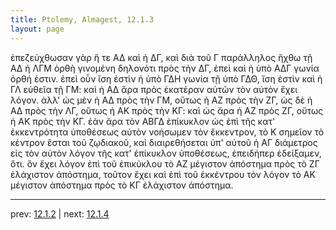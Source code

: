 ```yaml
---
title: Ptolemy, Almagest, 12.1.3
layout: page
---
```


ἐπεζεύχθωσαν γὰρ ἥ τε ΑΔ καὶ ἡ ΔΓ, καὶ διὰ τοῦ Γ παράλληλος ἤχθω τῇ ΑΔ ἡ ΛΓΜ ὀρθὴ γινομένη δηλονότι πρὸς τὴν ΔΓ, ἐπεὶ καὶ ἡ ὑπὸ ΑΔΓ γωνία ὀρθή ἐστιν. ἐπεὶ οὖν ἴση ἐστὶν ἡ ὑπὸ ΓΔΗ γωνία τῇ ὑπὸ ΓΔΘ, ἴση ἐστὶν καὶ ἡ ΓΛ εὐθεῖα τῇ ΓΜ: καὶ ἡ ΑΔ ἄρα πρὸς ἑκατέραν αὐτῶν τὸν αὐτὸν ἔχει λόγον. ἀλλ' ὡς μὲν ἡ ΑΔ πρὸς τὴν ΓΜ, οὕτως ἡ ΑΖ πρὸς τὴν ΖΓ, ὡς δὲ ἡ ΑΔ πρὸς τὴν ΛΓ, οὕτως ἡ ΑΚ πρὸς τὴν ΚΓ: καὶ ὡς ἄρα ἡ ΑΖ πρὸς ΖΓ, οὕτως ἡ ΑΚ πρὸς τὴν ΚΓ. ἐὰν ἄρα τὸν ΑΒΓΔ ἐπίκυκλον ὡς ἐπὶ τῆς κατ' ἐκκεντρότητα ὑποθέσεως αὐτὸν νοήσωμεν τὸν ἔκκεντρον, τὸ Κ σημεῖον τὸ κέντρον ἔσται τοῦ ζῳδιακοῦ, καὶ διαιρεθήσεται ὑπ' αὐτοῦ ἡ ΑΓ διάμετρος εἰς τὸν αὐτὸν λόγον τῆς κατ' ἐπίκυκλον ὑποθέσεως, ἐπειδήπερ ἐδείξαμεν, ὅτι. ὃν ἔχει λόγον ἐπὶ τοῦ ἐπικύκλου τὸ ΑΖ μέγιστον ἀπόστημα πρὸς τὸ ΖΓ ἐλάχιστον ἀπόστημα, τοῦτον ἔχει καὶ ἐπὶ τοῦ ἐκκέντρου τὸν λόγον τὸ ΑΚ μέγιστον ἀπόστημα πρὸς τὸ ΚΓ ἐλάχιστον ἀπόστημα. 

---

prev: [12.1.2](../12.1.2/) | next: [12.1.4](../12.1.4/)

